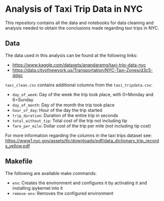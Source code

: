 # Analysis of Taxi Trip Data in NYC
This repository contains all the data and notebooks for data cleaning and analysis needed to obtain the conclusions made regarding taxi trips in NYC.

## Data
The data used in this analysis can be found at the following links:
- https://www.kaggle.com/datasets/anandaramg/taxi-trip-data-nyc
- https://data.cityofnewyork.us/Transportation/NYC-Taxi-Zones/d3c5-ddgc

`taxi_clean.csv` contains additional columns from the `taxi_tripdata.csv`:
- `day_of_week`: Day of the week the trip took place, with 0=Monday and 6=Sunday
- `day_of_month`: Day of the month the trip took place
- `hour_of_day`: Hour of the day the trip started
- `trip_duration`: Duration of the entire trip in seconds
- `total_without_tip`: Total cost of the trip not including tip
- `fare_per_mile`: Dollar cost of the trip per mile (not including tip cost)

For more information regarding the columns in the taxi trips dataset see: https://www1.nyc.gov/assets/tlc/downloads/pdf/data_dictionary_trip_records_yellow.pdf

## Makefile
The following are available make commands:
- `env`: Creates the environment and configures it by activating it and installing ipykernel into it
- `remove-env`: Removes the configured environment